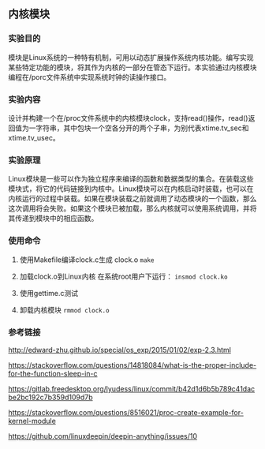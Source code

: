 ## 内核模块

### 实验目的

模块是Linux系统的一种特有机制，可用以动态扩展操作系统内核功能。编写实现某些特定功能的模块，将其作为内核的一部分在管态下运行。本实验通过内核模块编程在/porc文件系统中实现系统时钟的读操作接口。

### 实验内容

设计并构建一个在/proc文件系统中的内核模块clock，支持read()操作，read()返回值为一字符串，其中包块一个空各分开的两个子串，为别代表xtime.tv_sec和xtime.tv_usec。

### 实验原理

Linux模块是一些可以作为独立程序来编译的函数和数据类型的集合。在装载这些模块式，将它的代码链接到内核中。Linux模块可以在内核启动时装载，也可以在内核运行的过程中装载。如果在模块装载之前就调用了动态模块的一个函数，那么这次调用将会失败。如果这个模块已被加载，那么内核就可以使用系统调用，并将其传递到模块中的相应函数。

### 使用命令

1. 使用Makefile编译clock.c生成 clock.o
`make`

2. 加载clock.o到Linux内核
在系统root用户下运行：
`insmod clock.ko`

3. 使用gettime.c测试

4. 卸载内核模块
`rmmod clock.o`

### 参考链接

http://edward-zhu.github.io/special/os_exp/2015/01/02/exp-2.3.html

https://stackoverflow.com/questions/14818084/what-is-the-proper-include-for-the-function-sleep-in-c

https://gitlab.freedesktop.org/lyudess/linux/commit/b42d1d6b5b789c41dacbe2bc192c7b359d109d7b

https://stackoverflow.com/questions/8516021/proc-create-example-for-kernel-module

https://github.com/linuxdeepin/deepin-anything/issues/10

